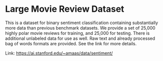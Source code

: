 # Large Movie Review Dataset

This is a dataset for binary sentiment classification containing substantially more data than previous benchmark datasets. We provide a set of 25,000 highly polar movie reviews for training, and 25,000 for testing. There is additional unlabeled data for use as well. Raw text and already processed bag of words formats are provided. See the link for more details.

Link: https://ai.stanford.edu/~amaas/data/sentiment/
